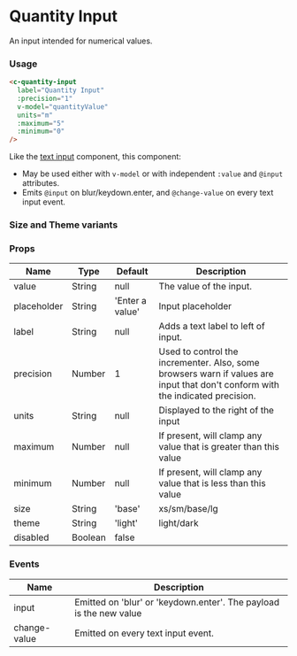 # Quantity Input

An input intended for numerical values.

### Usage

<component-container>
  <c-quantity-input
    label="Quantity Input"
    :precision="1"
    :value="0"
    units="m"
    :maximum="5"
    :minimum="0"
  />
</component-container>

``` html
<c-quantity-input
  label="Quantity Input"
  :precision="1"
  v-model="quantityValue"
  units="m"
  :maximum="5"
  :minimum="0"
/>
```

Like the [text input](/components/text-input.md) component, this component:
* May be used either with `v-model` or with independent `:value` and `@input` attributes.
* Emits `@input` on blur/keydown.enter, and `@change-value` on every text input event.

### Size and Theme variants

<component-container>
  <c-quantity-input
    label="Size: xs"
    size="xs"
  />
  <c-quantity-input
    label="Size: sm"
    size="sm"
  />
  <c-quantity-input
    label="Size: base"
    size="base"
  />
  <c-quantity-input
    label="Size: lg"
    size="lg"
  />
</component-container>

<component-container theme="dark">
  <c-quantity-input
    label="Theme: dark"
    theme="dark"
  />
</component-container>

### Props

| Name        | Type    | Default         | Description                               |
| ----------- | --------| --------------- | ----------------------------------------- |
| value       | String  | null            | The value of the input.                   |
| placeholder | String  | 'Enter a value' | Input placeholder                         |
| label       | String  | null            | Adds a text label to left of input.       |
| precision   | Number  | 1               | Used to control the incrementer. Also, some browsers warn if values are input that don't conform with the indicated precision. |
| units       | String  | null            | Displayed to the right of the input       |
| maximum     | Number  | null            | If present, will clamp any value that is greater than this value |
| minimum     | Number  | null            | If present, will clamp any value that is less than this value |
| size        | String  | 'base'          | xs/sm/base/lg                             |
| theme       | String  | 'light'         | light/dark                                |
| disabled    | Boolean | false           |                                           |


### Events

| Name       | Description                                                        |
| ---------- | ------------------------------------------------------------------ |
| input      | Emitted on 'blur' or 'keydown.enter'. The payload is the new value |
| change-value | Emitted on every text input event.                               |